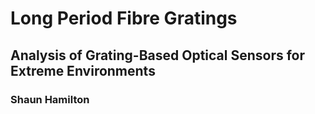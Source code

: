 # Long Period Fibre Gratings

## Analysis of Grating-Based Optical Sensors for Extreme Environments

### Shaun Hamilton
